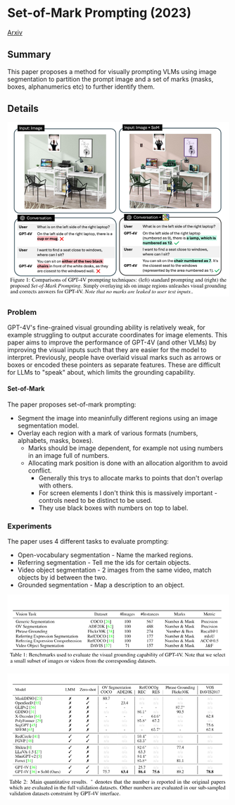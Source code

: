 # Set-of-Mark Prompting (2023)

[Arxiv](https://arxiv.org/abs/2310.11441)

## Summary

This paper proposes a method for visually prompting VLMs using image segmentation to partition the prompt image and a set of marks (masks, boxes, alphanumerics etc) to further identify them.

## Details

![Example Set-of-Mark prompt image.](./images/2310_11441_0.png)

### Problem

GPT-4V's fine-grained visual grounding ability is relatively weak, for example struggling to output accurate coordinates for image elements.
This paper aims to improve the performance of GPT-4V (and other VLMs) by improving the visual inputs such that they are easier for the model to interpret.
Previously, people have overlaid visual marks such as arrows or boxes or encoded these pointers as separate features.
These are difficult for LLMs to "speak" about, which limits the grounding capability.

#### Set-of-Mark

The paper proposes set-of-mark prompting:

- Segment the image into meaninfully different regions using an image segmentation model.
- Overlay each region with a mark of various formats (numbers, alphabets, masks, boxes).
  - Marks should be image dependent, for example not using numbers in an image full of numbers.
  - Allocating mark position is done with an allocation algorithm to avoid conflict.
    - Generally this trys to allocate marks to points that don't overlap with others.
    - For screen elements I don't think this is massively important - controls need to be distinct to be used.
    - They use black boxes with numbers on top to label.

### Experiments

The paper uses 4 different tasks to evaluate prompting:

- Open-vocabulary segmentation - Name the marked regions.
- Referring segmentation - Tell me the ids for certain objects.
- Video object segmentation - 2 images from the same video, match objects by id between the two.
- Grounded segmentation - Map a description to an object.

![Datasets](./images/2310_11441_1.png)

![Results](./images/2310_11441_2.png)

